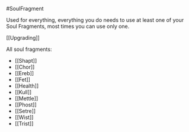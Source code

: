 #SoulFragment 

Used for everything, everything you do needs to use at least one of your Soul Fragments, most times you can use only one.

[[Upgrading]]

All soul fragments:
- [[Shapt]]
- [[Chor]]
- [[Ereb]]
- [[Fet]]
- [[Health]]
- [[Kull]]
- [[Mettle]]
- [[Phost]]
- [[Setre]]
- [[Wist]]
- [[Trist]]
